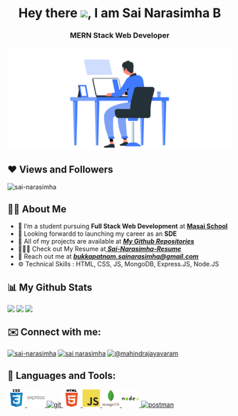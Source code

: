 
<h1 align="center">Hey there <img src="https://raw.githubusercontent.com/MartinHeinz/MartinHeinz/master/wave.gif" width="30px">, I am Sai Narasimha B </h1>
<h3 align="center"> MERN Stack Web Developer</h3>

<div align="center" ><img src = "https://raw.githubusercontent.com/mohammad2407/mohammad2407/main/gif-1.gif" /></div>


## ❤ Views and Followers
<p align="left"> <img src="https://komarev.com/ghpvc/?username=sai-narasimha&label=Profile%20views&color=0e75b6&style=flat" alt="sai-narasimha" /> </p>

<!-- <p align="left"> <a href="https://twitter.com/mahindra_1999" target="blank"><img src="https://img.shields.io/twitter/follow/mahindra_1999?logo=twitter&style=for-the-badge" alt="mahindra_1999" /></a> </p> -->


## 🙋‍♂️ About Me

- 🌱 I’m a student pursuing **Full Stack Web Development** at [**Masai School**](https://www.masaischool.com/)
- 👯 Looking forwardd to launching my career as an **SDE**
- 🤔 All of my projects are available at [_**My Github Repositories**_](https://github.com/Sai-Narasimha?tab=repositories)
- 👨🏻‍🎓 Check out My Resume at[ _**Sai-Narasimha-Resume**_]()
- 💌 Reach out me at [_**bukkapatnam.sainarasimha@gmail.com**_](mailto:bukkapatnam.sainarasimha@gmail.com)
- ⚙️ Technical Skills : HTML, CSS, JS, MongoDB, Express.JS, Node.JS



## 📊 My Github Stats
<img align=center src = "https://github-readme-stats.vercel.app/api?username=Sai-Narasimha&&show_icons=true&title_color=ffffff&icon_color=bb2acf&text_color=daf7dc&bg_color=151515"/>

<img align="center"  src = "https://camo.githubusercontent.com/a75aeca88118ac02143a575749c096f69f0111accad8ba45ddf7fc586ea7108c/68747470733a2f2f6769746875622d726561646d652d73746174732e76657263656c2e6170702f6170692f746f702d6c616e67733f757365726e616d653d676972656573686b756d617265646967612673686f775f69636f6e733d74727565266c6f63616c653d656e266c61796f75743d636f6d70616374" />


<!-- <p>&nbsp;<img align="center" src="https://github-readme-stats.vercel.app/api?username=mahindra-jayavaram&show_icons=true&locale=en" alt="mahindra-jayavaram" /></p> -->


<img align="center"  src = "https://camo.githubusercontent.com/478de9f2e149d7fce800d29398906f4c41ac95d051e0109a5e1d12c4a5d22fe1/68747470733a2f2f6769746875622d726561646d652d73747265616b2d73746174732e6865726f6b756170702e636f6d2f3f757365723d7361726174682d31393426" />

<h2 align="left">✉️ Connect with me:</h2>


<p align="left" display= "flex">
<!--   
<a href="https://twitter.com/SaiNarasimhaB" target="blank"><img align="center" src="https://raw.githubusercontent.com/rahuldkjain/github-profile-readme-generator/master/src/images/icons/Social/twitter.svg" alt="SaiNarasimha" height="30" width="40" /></a> -->
  <a href="https://www.linkedin.com/in/sai-narasimha-sn/" target="blank"><img align="center" src="https://raw.githubusercontent.com/rahuldkjain/github-profile-readme-generator/master/src/images/icons/Social/linked-in-alt.svg" alt="sai-narasimha" height="30" width="40" /></a> <a href="https://www.facebook.com/sai.narasimha.1428" target="blank"><img align="center" src="https://raw.githubusercontent.com/rahuldkjain/github-profile-readme-generator/master/src/images/icons/Social/facebook.svg" alt="sai narasimha" height="30" width="40" /></a> <a href="https://medium.com/@mahindrajayavaram" target="blank"><img align="center" src="https://raw.githubusercontent.com/rahuldkjain/github-profile-readme-generator/master/src/images/icons/Social/medium.svg" alt="@mahindrajayavaram" height="30" width="40" /></a>
</p>

## 🚀 Languages and Tools:
<p display= "flex">
  <a href="https://www.w3schools.com/css/" target="_blank" rel="noreferrer"> <img src="https://raw.githubusercontent.com/devicons/devicon/master/icons/css3/css3-original-wordmark.svg" alt="css3" width="40" height="40"/>  </a> <a href="https://expressjs.com" target="_blank" rel="noreferrer"> <img src="https://raw.githubusercontent.com/devicons/devicon/master/icons/express/express-original-wordmark.svg" alt="express" width="40" height="40"/> </a> <a href="https://git-scm.com/" target="_blank" rel="noreferrer"> <img src="https://www.vectorlogo.zone/logos/git-scm/git-scm-icon.svg" alt="git" width="40" height="40"/> </a> <a href="https://www.w3.org/html/" target="_blank" rel="noreferrer"> <img src="https://raw.githubusercontent.com/devicons/devicon/master/icons/html5/html5-original-wordmark.svg" alt="html5" width="40" height="40"/> </a> <a href="https://developer.mozilla.org/en-US/docs/Web/JavaScript" target="_blank" rel="noreferrer"> <img src="https://raw.githubusercontent.com/devicons/devicon/master/icons/javascript/javascript-original.svg" alt="javascript" width="40" height="40"/> </a><a href="https://www.mongodb.com/" target="_blank" rel="noreferrer"> <img src="https://raw.githubusercontent.com/devicons/devicon/master/icons/mongodb/mongodb-original-wordmark.svg" alt="mongodb" width="40" height="40"/> </a> <a href="https://nodejs.org" target="_blank" rel="noreferrer"> <img src= "https://raw.githubusercontent.com/devicons/devicon/master/icons/nodejs/nodejs-original-wordmark.svg" alt="nodejs" width="40" height="40"/> </a><a href="https://postman.com" target="_blank" rel="noreferrer"> <img src="https://www.vectorlogo.zone/logos/getpostman/getpostman-icon.svg" alt="postman" width="40" height="40"/> </a> </p>

<!-- 
<a href="https://reactjs.org/" target="_blank" rel="noreferrer"> <img src="https://raw.githubusercontent.com/devicons/devicon/master/icons/react/react-original-wordmark.svg" alt="react" width="40" height="40"/> </a> <a href="https://redux.js.org" target="_blank" rel="noreferrer"> <img src="https://raw.githubusercontent.com/devicons/devicon/master/icons/redux/redux-original.svg" alt="redux" width="40" height="40"/> </a> -->
